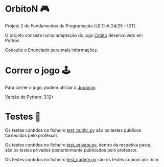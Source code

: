 # OrbitoN 🎮
Projeto 2 de Fundamentos da Programação (LEIC-A 24/25 - IST).

O projeto consiste numa adaptação do jogo [Orbito](https://boardgamegeek.com/boardgame/383733/orbito) desenvolvido em Python.

Consulte o [Enunciado](https://github.com/afsc19/OrbitoN-FP-2/blob/main/FP-2024-P2_fixed.pdf) para mais informações.

# Correr o jogo 🕹
Para correr o jogo, podem utilizar o [Jogar.py](https://github.com/afsc19/OrbitoN-FP-2/blob/main/Jogar.py).

Versão do Python: 3.12+

# Testes 🧪
Os testes contidos no ficheiro [test_public.py](https://github.com/afsc19/OrbitoN-FP-2/blob/main/tests/test_public.py) são os testes públicos fornecidos pelo professor.

Os testes contidos no ficheiro [test_private.py](https://github.com/afsc19/OrbitoN-FP-2/blob/main/tests/Testes%20Privados/test_private.py), dentro da respetiva pasta, são os testes privados posteriormente publicados pelo professor.

Os testes contidos no ficheiro [test_cadete.py](https://github.com/afsc19/OrbitoN-FP-2/blob/main/tests/test_cadete.py) são os testes criados por mim.
